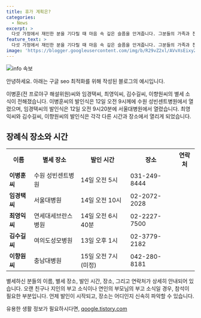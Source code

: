 ```yaml
---
title: 휴가 계획은?
categories:
  - News
excerpt: >
  다섯 가정에서 재인한 분을 기다릴 때 마음 속 깊은 슬픔을 안겨줍니다. 그분들의 가족과 친구들에게 위로의 말씀을 전합니다. (150자)
feature_text: >
  다섯 가정에서 재인한 분을 기다릴 때 마음 속 깊은 슬픔을 안겨줍니다. 그분들의 가족과 친구들에게 위로의 말씀을 전합니다. (150자)
image: 'https://blogger.googleusercontent.com/img/b/R29vZ2xl/AVvXsEixyZcFfHzMRdzZMjFBmAUKJYCLCGyLL1o632UiGVXcaFdKo_bkvkuCioo0uUKlGfBVcT3P84aROyZIXSBEx3Aw5nCQ3pTgDom1WDC4m8eifvWiAmWEEVb4x6G_l8C0QH225ldMjyaFvpxGEBGNO37VmDTDMHGhJPq73UglMfDca1-0aw/s1600/blogspot.png'
---
```


<p><img src="https://blogger.googleusercontent.com/img/b/R29vZ2xl/AVvXsEixyZcFfHzMRdzZMjFBmAUKJYCLCGyLL1o632UiGVXcaFdKo_bkvkuCioo0uUKlGfBVcT3P84aROyZIXSBEx3Aw5nCQ3pTgDom1WDC4m8eifvWiAmWEEVb4x6G_l8C0QH225ldMjyaFvpxGEBGNO37VmDTDMHGhJPq73UglMfDca1-0aw/s1600/blogspot.png" alt="info 속보" /></p>

<p>안녕하세요. 아래는 구글 seo 최적화를 위해 작성된 블로그의 예시입니다.</p>

<p data-ke-size="size16">이병훈(전 프로야구 해설위원)씨와 임경택씨, 최영익씨, 김수길씨, 이향원씨의 별세 소식이 전해졌습니다. 이병훈씨의 발인식은 12일 오전 9시께에 수원 성빈센트병원에서 열렸으며, 임경택씨의 발인식은 12일 오전 9시20분에 서울대병원에서 열렸습니다. 최영익씨와 김수길씨, 이향원씨의 발인식은 각각 다른 시간과 장소에서 열리게 되었습니다.</p>

<h2 data-ke-size="size26">장례식 장소와 시간</h2>

<table>
  <tr>
    <th>이름</th>
    <th>별세 장소</th>
    <th>발인 시간</th>
    <th>장소</th>
    <th>연락처</th>
  </tr>
  <tr>
    <td><b>이병훈씨</b></td>
    <td>수원 성빈센트병원</td>
    <td>14일 오전 5시</td>
    <td>031-249-8444</td>
  </tr>
  <tr>
    <td><b>임경택씨</b></td>
    <td>서울대병원</td>
    <td>14일 오전 10시</td>
    <td>02-2072-2028</td>
  </tr>
  <tr>
    <td><b>최영익씨</b></td>
    <td>연세대세브란스병원</td>
    <td>14일 오전 6시40분</td>
    <td>02-2227-7500</td>
  </tr>
  <tr>
    <td><b>김수길씨</b></td>
    <td>여의도성모병원</td>
    <td>13일 오후 1시</td>
    <td>02-3779-2182</td>
  </tr>
  <tr>
    <td><b>이향원씨</b></td>
    <td>충남대병원</td>
    <td>15일 오전 7시(미정)</td>
    <td>042-280-8181</td>
  </tr>
</table>

<p data-ke-size="size16">별세하신 분들의 이름, 별세 장소, 발인 시간, 장소, 그리고 연락처가 상세히 안내되어 있습니다. 오랜 친구나 지인의 부고 소식이나 연인의 부모님의 부고 소식일 경우, 참석이 필요한 부분입니다. 언제 발인이 시작되고, 장소는 어디인지 신속히 파악할 수 있습니다.</p>
유용한 생활 정보가 필요하시다면, <a href="https://qoogle.tistory.com" rel="dofollow">qoogle.tistory.com</a>


